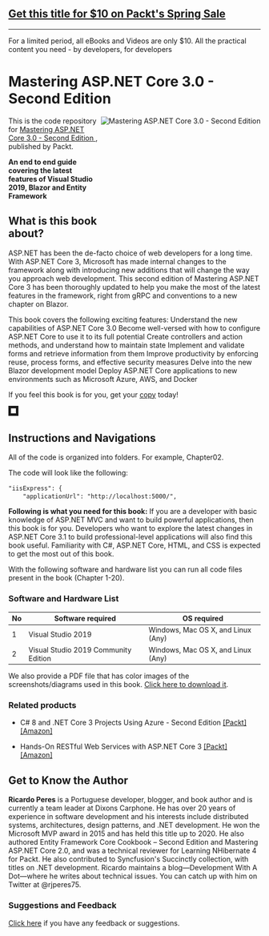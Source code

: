 ## [Get this title for $10 on Packt's Spring Sale](https://www.packt.com/B11911?utm_source=github&utm_medium=packt-github-repo&utm_campaign=spring_10_dollar_2022)
-----
For a limited period, all eBooks and Videos are only $10. All the practical content you need \- by developers, for developers

# Mastering ASP.NET Core 3.0 - Second Edition 

<a href="https://www.packtpub.com/programming/mastering-asp-net-core-3-0-second-edition?utm_source=github&utm_medium=repository&utm_campaign=9781789619768"><img src="https://www.packtpub.com/media/catalog/product/cache/bf3310292d6e1b4ca15aeea773aca35e/9/7/9781789619768-original_53.png" alt="Mastering ASP.NET Core 3.0 - Second Edition " height="256px" align="right"></a>

This is the code repository for [Mastering ASP.NET Core 3.0 - Second Edition ](https://www.packtpub.com/programming/mastering-asp-net-core-3-0-second-edition?utm_source=github&utm_medium=repository&utm_campaign=9781789619768), published by Packt.

**An end to end guide covering the latest features of Visual Studio 2019, Blazor and Entity Framework**

## What is this book about?
ASP.NET has been the de-facto choice of web developers for a long time. With ASP.NET Core 3, Microsoft has made internal changes to the framework along with introducing new additions that will change the way you approach web development. This second edition of Mastering ASP.NET Core 3 has been thoroughly updated to help you make the most of the latest features in the framework, right from gRPC and conventions to a new chapter on Blazor.


This book covers the following exciting features:
Understand the new capabilities of ASP.NET Core 3.0 
Become well-versed with how to configure ASP.NET Core to use it to its full potential 
Create controllers and action methods, and understand how to maintain state 
Implement and validate forms and retrieve information from them 
Improve productivity by enforcing reuse, process forms, and effective security measures 
Delve into the new Blazor development model 
Deploy ASP.NET Core applications to new environments such as Microsoft Azure, AWS, and Docker

If you feel this book is for you, get your [copy](https://www.amazon.com/dp/1789619769) today!

<a href="https://www.packtpub.com/?utm_source=github&utm_medium=banner&utm_campaign=GitHubBanner"><img src="https://raw.githubusercontent.com/PacktPublishing/GitHub/master/GitHub.png" 
alt="https://www.packtpub.com/" border="5" /></a>

## Instructions and Navigations
All of the code is organized into folders. For example, Chapter02.

The code will look like the following:
```
"iisExpress": {
    "applicationUrl": "http://localhost:5000/",
```

**Following is what you need for this book:**
If you are a developer with basic knowledge of ASP.NET MVC and want to build powerful applications, then this book is for you. Developers who want to explore the latest changes in ASP.NET Core 3.1 to build professional-level applications will also find this book useful. Familiarity with C#, ASP.NET Core, HTML, and CSS is expected to get the most out of this book.

With the following software and hardware list you can run all code files present in the book (Chapter 1-20).
### Software and Hardware List
| No | Software required | OS required |
| -------- | ------------------------------------ | ----------------------------------- |
| 1 | Visual Studio 2019 | Windows, Mac OS X, and Linux (Any) |
| 2 | Visual Studio 2019 Community Edition | Windows, Mac OS X, and Linux (Any) |


We also provide a PDF file that has color images of the screenshots/diagrams used in this book. [Click here to download it](https://static.packt-cdn.com/downloads/9781789619768_ColorImages.pdf).

### Related products
* C# 8 and .NET Core 3 Projects Using Azure - Second Edition  [[Packt]](https://www.packtpub.com/in/web-development/c-8-and-net-core-3-0-projects-second-edition?utm_source=github&utm_medium=repository&utm_campaign=9781789612080) [[Amazon]](https://www.amazon.com/dp/178961208X)

* Hands-On RESTful Web Services with ASP.NET Core 3  [[Packt]](https://www.packtpub.com/in/application-development/hands-restful-web-services-aspnet-core?utm_source=github&utm_medium=repository&utm_campaign=9781789537611) [[Amazon]](https://www.amazon.com/dp/B07MXLQR34)

## Get to Know the Author
**Ricardo Peres** is a Portuguese developer, blogger, and book author and is currently a team leader at Dixons Carphone. He has over 20 years of experience in software development and his interests include distributed systems, architectures, design patterns, and .NET development. He won the Microsoft MVP award in 2015 and has held this title up to 2020. He also authored Entity Framework Core Cookbook – Second Edition and Mastering ASP.NET Core 2.0, and was a technical reviewer for Learning NHibernate 4 for Packt. He also contributed to Syncfusion's Succinctly collection, with titles on .NET development. Ricardo maintains a blog—Development With A Dot—where he writes about technical issues. You can catch up with him on Twitter at @rjperes75.

### Suggestions and Feedback
[Click here](https://docs.google.com/forms/d/e/1FAIpQLSdy7dATC6QmEL81FIUuymZ0Wy9vH1jHkvpY57OiMeKGqib_Ow/viewform) if you have any feedback or suggestions.


